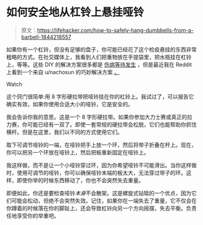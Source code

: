 # 如何安全地从杠铃上悬挂哑铃

> 原文：<https://lifehacker.com/how-to-safely-hang-dumbbells-from-a-barbell-1844218557>

如果你有一个杠铃，但没有足够的盘子，你可能已经花了这个检疫悬挂的东西非常粗略的方式。在社交媒体上，我看到人们把重物放在手提袋里，把水瓶挂在杠铃上，等等。这些 DIY 的解决方案很多都是 [伤病等待发生](https://vitals.lifehacker.com/how-to-prevent-injuries-when-youre-working-out-at-home-1843106512) ，但是最近我在 Reddit 上看到一个来自 u/nachosun 的巧妙解决方案 [。](https://www.reddit.com/r/powerlifting/comments/hibchv/figure_8_straps_coming_in_clutch/) 

Watch

这个窍门很简单:用 8 字形硬拉带把哑铃挂在你的杠铃上。我试过了，可以报告它确实有效，如果你使用合适大小的哑铃，它是安全的。

我会告诉你我的意思。这是一个 8 字形硬拉带。如果你参加大力士赛或真正的拉力赛，你可能已经有一双了。即使一套常规的硬拉带会松脱，它们也能帮助你抓住横杆。但是在这里，我们以不同的方式使用它们。

取下可调节哑铃的一端，在哑铃把手上放一个环，然后将带子折叠在杆上。现在，你可以把另一个环放在哑铃上，然后把板重新固定在哑铃上。

我这样做，而不是让一个小哑铃穿过环，因为你希望哑铃不可能滑出。当你这样做时，使用可调节的哑铃，你可以确保哑铃末端的板太大，无法穿过带子的环。这样，即使你举的时候东西移动了，你也不会突然失去重量。

即便如此，你还是要检查哑铃*本身*不会散架。这是螺旋式钻铤的一个优点，因为它们可能会松动，但绝不会突然失效。记住，如果你在一端失去了重量，它不仅会在你蹲着的时候落在你的脚趾上，还会导致杠铃向另一个方向摇摆，失去平衡。负责任地享受你的举重吧。